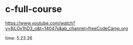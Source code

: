 # c-full-course

https://www.youtube.com/watch?v=8jLOx1hD3_o&t=14047s&ab_channel=freeCodeCamp.org


time: 5.23.26